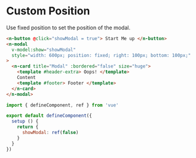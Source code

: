 # Custom Position

Use fixed position to set the position of the modal.

```html
<n-button @click="showModal = true"> Start Me up </n-button>
<n-modal
  v-model:show="showModal"
  style="width: 600px; position: fixed; right: 100px; bottom: 100px;"
>
  <n-card title="Modal" :bordered="false" size="huge">
    <template #header-extra> Oops! </template>
    Content
    <template #footer> Footer </template>
  </n-card>
</n-modal>
```

```js
import { defineComponent, ref } from 'vue'

export default defineComponent({
  setup () {
    return {
      showModal: ref(false)
    }
  }
})
```
